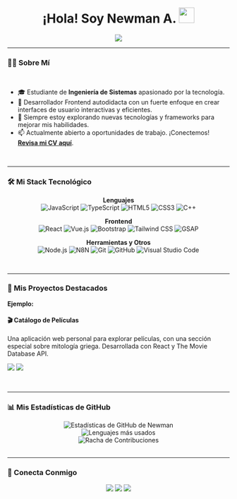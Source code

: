 <div align="center">
  <h1>
    <b>¡Hola! Soy Newman A.</b>
    <img src="https://media.giphy.com/media/hvRJCLFzcasrR4ia7z/giphy.gif" width="35" />
  </h1>
  <a href="https://github.com/DenverCoder1/readme-typing-svg">
    <img src="https://readme-typing-svg.herokuapp.com?font=Time+New+Roman&color=cyan&size=25&center=true&vCenter=true&width=600&height=100&lines=Desarrollador+Frontend+Autodidacta;Estudiante+de+Ingeniería+de+Sistemas;Siempre+aprendiendo+cosas+nuevas...<3" />
  </a>
</div>

---

### 👨‍💻 Sobre Mí

<br>

- 🎓 Estudiante de **Ingeniería de Sistemas** apasionado por la tecnología.
- 🚀 Desarrollador Frontend autodidacta con un fuerte enfoque en crear interfaces de usuario interactivas y eficientes.
- 🌱 Siempre estoy explorando nuevas tecnologías y frameworks para mejorar mis habilidades.
- 📫 Actualmente abierto a oportunidades de trabajo. ¡Conectemos! [**Revisa mi CV aquí**](TU_LINK_AL_CV).

<br>

---

### 🛠️ Mi Stack Tecnológico

<p align="center">
  <strong>Lenguajes</strong><br>
  <img src="https://img.shields.io/badge/JavaScript-F7DF1E?style=for-the-badge&logo=javascript&logoColor=black" alt="JavaScript" />
  <img src="https://img.shields.io/badge/TypeScript-3178C6?style=for-the-badge&logo=typescript&logoColor=white" alt="TypeScript" />
  <img src="https://img.shields.io/badge/HTML5-E34F26?style=for-the-badge&logo=html5&logoColor=white" alt="HTML5" />
  <img src="https://img.shields.io/badge/CSS3-1572B6?style=for-the-badge&logo=css3&logoColor=white" alt="CSS3" />
  <img src="https://img.shields.io/badge/C%2B%2B-00599C?style=for-the-badge&logo=c%2B%2B&logoColor=white" alt="C++" />
</p>

<p align="center">
  <strong>Frontend</strong><br>
  <img src="https://img.shields.io/badge/React-20232A?style=for-the-badge&logo=react&logoColor=61DAFB" alt="React" />
  <img src="https://img.shields.io/badge/Vue.js-35495E?style=for-the-badge&logo=vue.js&logoColor=4FC08D" alt="Vue.js" />
  <img src="https://img.shields.io/badge/Bootstrap-563D7C?style=for-the-badge&logo=bootstrap&logoColor=white" alt="Bootstrap" />
  <img src="https://img.shields.io/badge/Tailwind_CSS-38B2AC?style=for-the-badge&logo=tailwind-css&logoColor=white" alt="Tailwind CSS" />
  <img src="https://img.shields.io/badge/GSAP-88CE02?style=for-the-badge&logo=greensock&logoColor=white" alt="GSAP" />
</p>

<p align="center">
  <strong>Herramientas y Otros</strong><br>
  <img src="https://img.shields.io/badge/Node.js-339933?style=for-the-badge&logo=nodedotjs&logoColor=white" alt="Node.js" />
  <img src="https://img.shields.io/badge/N8N-1A8262?style=for-the-badge&logo=n8n&logoColor=white" alt="N8N" />
  <img src="https://img.shields.io/badge/Git-F05032?style=for-the-badge&logo=git&logoColor=white" alt="Git" />
  <img src="https://img.shields.io/badge/GitHub-100000?style=for-the-badge&logo=github&logoColor=white" alt="GitHub" />
  <img src="https://img.shields.io/badge/VS_Code-0078D4?style=for-the-badge&logo=visual%20studio%20code&logoColor=white" alt="Visual Studio Code" />
</p>

<br>

---

### 🚀 Mis Proyectos Destacados

**Ejemplo:**

#### 🎬 Catálogo de Películas
Una aplicación web personal para explorar películas, con una sección especial sobre mitología griega. Desarrollada con React y The Movie Database API.

<p>
  <a href="#" target="_blank"><img src="https://img.shields.io/badge/Código-100000?style=for-the-badge&logo=github&logoColor=white" /></a>
  <a href="#" target="_blank"><img src="https://img.shields.io/badge/Demo-0078D4?style=for-the-badge&logo=vercel&logoColor=white" /></a>
</p>

<br>

---

### 📊 Mis Estadísticas de GitHub

<div align="center">
  <img src="https://github-readme-stats.vercel.app/api?username=Newman-a&show_icons=true&theme=radical&hide_border=true&include_all_commits=true" alt="Estadísticas de GitHub de Newman" />
  <br>
  <img src="https://github-readme-stats.vercel.app/api/top-langs/?username=Newman-a&layout=compact&theme=radical&hide_border=true" alt="Lenguajes más usados" />
  <br>
  <img src="https://streak-stats.demolab.com?user=Newman-a&theme=radical&hide_border=true&locale=es" alt="Racha de Contribuciones" />
</div>

<br>

---

### 🤝 Conecta Conmigo

<p align="center">
  <a href="https://www.linkedin.com/in/newman-acosta/"><img src="https://img.shields.io/badge/-LinkedIn-0077B5?style=for-the-badge&logo=Linkedin&logoColor=white"/></a>
  <a href="mailto:acostanewman582@gmail.com"><img src="https://img.shields.io/badge/-Gmail-D14836?style=for-the-badge&logo=Gmail&logoColor=white"/></a>
  <a href="https://www.instagram.com/newman_ga/"><img src="https://img.shields.io/badge/-Instagram-E4405F?style=for-the-badge&logo=Instagram&logoColor=white"/></a>
</p>
